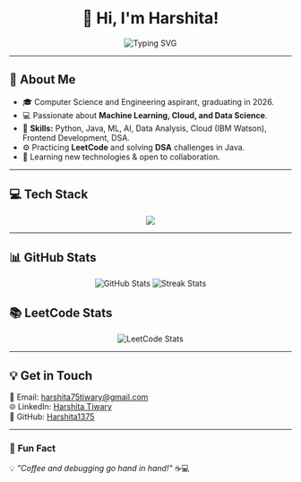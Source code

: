 <h1 align="center">👋 Hi, I'm Harshita!</h1>

<p align="center">
  <img src="https://readme-typing-svg.demolab.com?font=Fira+Code&size=22&duration=4000&pause=500&center=true&vCenter=true&width=600&lines=Machine+Learning+Enthusiast;AI+%7C+Cloud+%7C+Data+Science;Open+to+collaboration+%26+new+opportunities!" alt="Typing SVG" />

</p>

---

## 🌟 **About Me**
- 🎓 Computer Science and Engineering aspirant, graduating in 2026.
- 💻 Passionate about **Machine Learning, Cloud, and Data Science**.
- 🎯 **Skills:** Python, Java, ML, AI, Data Analysis, Cloud (IBM Watson), Frontend Development, DSA.
- ⚙️ Practicing **LeetCode** and solving **DSA** challenges in Java.
- 🌱 Learning new technologies & open to collaboration.

---

## 💻 **Tech Stack**
<p align="center">
  <img src="https://skillicons.dev/icons?i=python,java,tensorflow,github,git,vscode,html,css,js,r" />
</p>

---

## 📊 **GitHub Stats**
<p align="center">
  <img src="https://github-readme-stats.vercel.app/api?username=Harshita1375&show_icons=true&theme=radical" alt="GitHub Stats" />
  <img src="https://github-readme-streak-stats.herokuapp.com/?user=Harshita1375&theme=radical" alt="Streak Stats" />
</p>

## 📚 **LeetCode Stats**
<p align="center">
  <img src="https://leetcard.jacoblin.cool/harshi9tiwary?ext=heatmap" alt="LeetCode Stats" />
</p>


---

## 💡 **Get in Touch**
📧 Email: [harshita75tiwary@gmail.com](mailto:harshita75tiwary@gmail.com)  
🌐 LinkedIn: [Harshita Tiwary](https://www.linkedin.com/in/harshita-tiwary-523739252/)<br>
🐙 GitHub: [Harshita1375](https://github.com/Harshita1375)

---

### 🎯 **Fun Fact**
💡 *"Coffee and debugging go hand in hand!"* ☕💻
